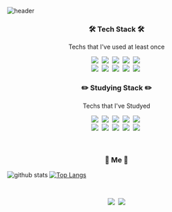 ![header](https://capsule-render.vercel.app/api?type=soft&color=auto&height=150&section=header&text=Seongsu&fontSize=70&animation=twinkling)

<h3 align="center">🛠 Tech Stack 🛠</h3>

<p align="center"> Techs that I've used at least once </p>

<p align="center">
  <img src="https://img.shields.io/badge/Java-007396?style=flat-square&logo=Java&logoColor=white"/>&nbsp 
  <img src="https://img.shields.io/badge/Javascript-ffb13b?style=flat-square&logo=javascript&logoColor=white"/>&nbsp 
  <img src="https://img.shields.io/badge/css-1572B6?style=flat-square&logo=css3&logoColor=white"/>&nbsp
  <img src="https://img.shields.io/badge/html-E34F26?style=flat-square&logo=html5&logoColor=white"/>&nbsp
  <img src="https://img.shields.io/badge/Typescript-3178C6?style=flat-square&logo=Typescript&logoColor=white"/>&nbsp 
  <br>
  <img src="https://img.shields.io/badge/Spring-6DB33F?style=flat-square&logo=Spring&logoColor=white"/>&nbsp 
  <img src="https://img.shields.io/badge/SpringBoot-6DB33F?style=flat-square&logo=Springboot&logoColor=white"/>&nbsp 
  <img src="https://img.shields.io/badge/oracle-F80000?style=flat-square&logo=Oracle&logoColor=white"/>&nbsp 
  <img src="https://img.shields.io/badge/Mysql-E6B91E?style=flat-square&logo=MySql&logoColor=white"/>&nbsp  
  <img src="https://img.shields.io/badge/Node.js-339933?style=flat-square&logo=Node.js&logoColor=white"/>&nbsp
</p>

<h3 align="center">✏️ Studying Stack ✏️</h3>

<p align="center"> Techs that I've Studyed</p>

<p align="center">
    <img src="https://img.shields.io/badge/kotlin-7F52FF?style=flat-square&logo=kotlin&logoColor=white"/>&nbsp 
    <img src="https://img.shields.io/badge/mongodb-47A248?style=flat-square&logo=mongoDB&logoColor=white"/>&nbsp 
     <img src="https://img.shields.io/badge/mariadb-003545?style=flat-square&logo=MariaDB&logoColor=white"/>&nbsp
     <img src="https://img.shields.io/badge/postgreSQL-4169E1?style=flat-square&logo=postgreSQL&logoColor=white"/>&nbsp
     <img src="https://img.shields.io/badge/Nestjs-E0234E?style=flat-square&logo=Nestjs&logoColor=white"/>&nbsp
     <br>
     <img src="https://img.shields.io/badge/Redis-DC382D?style=flat-square&logo=Redis&logoColor=white"/>&nbsp 
     <img src="https://img.shields.io/badge/ElasticSearch-005571?style=flat-square&logo=ElasticSearch&logoColor=white"/>&nbsp 
     <img src="https://img.shields.io/badge/Apache Kafka-231F20?style=flat-square&logo=Apache Kafka&logoColor=white"/>&nbsp
      <img src="https://img.shields.io/badge/React-61DAFB?style=flat-square&logo=React&logoColor=white"/>&nbsp 
      <img src="https://img.shields.io/badge/Vue.js-4FC08D?style=flat-square&logo=Vue.js&logoColor=white"/>&nbsp 
      <br>
</p>
  
<br>

<h3 align="center"> 🧸 Me 🧸 </h3>

![github stats](https://github-readme-stats.vercel.app/api?username=shinseongsu&show_icons=true&theme=radical)
[![Top Langs](https://github-readme-stats.vercel.app/api/top-langs/?username=shinseongsu&layout=compact)](https://github.com/anuraghazra/github-readme-stats)

<br>

<p align="center">
  <a href="https://focus-dev.tistory.com/"><img src="https://img.shields.io/badge/Tech%20Blog-11B48A?style=flat-square&logo=Vimeo&logoColor=white&link=https://focus-dev.tistory.com"/></a>&nbsp
  <a href="mailto:tlstjdtn321@naver.com"><img src="https://img.shields.io/badge/Gmail-d14836?style=flat-square&logo=Gmail&logoColor=white&link=tlstjdtn321@naver.com"/></a>
</p>
